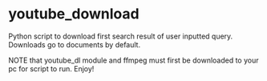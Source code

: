 # youtube_download
Python script to download first search result of user inputted query. Downloads go to documents by default.

NOTE that youtube_dl module and ffmpeg must first be downloaded to your pc for script to run. Enjoy!
